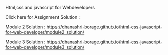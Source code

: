 Html,css and javascript for Webdevelopers
 
 Click here for Assignment Solution :
  
  Module 2 Solution :
                    https://dhanashri-borage.github.io/html-css-javascript-for-web-developer/module2_solution/
  
  Module 3 Solution :
                    https://dhanashri-borage.github.io/html-css-javascript-for-web-developer/module3_solution/
